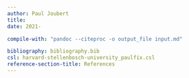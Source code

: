 ```yaml
---
author: Paul Joubert
title: 
date: 2021-

compile-with: "pandoc --citeproc -o output_file input.md"

bibliography: bibliography.bib
csl: harvard-stellenbosch-university_paulfix.csl
reference-section-title: References
---
```


